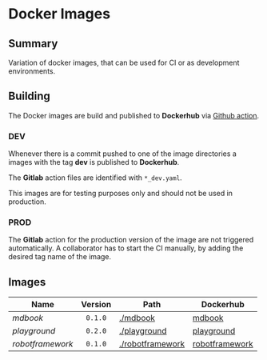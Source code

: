 # Docker Images

## Summary

Variation of docker images, that can be used for CI or as development
environments.

## Building

The Docker images are build and published to **Dockerhub** via
[Github action](./.github/workflows/).

### DEV

Whenever there is a commit pushed to one of the image directories a images with
the tag **dev** is published to **Dockerhub**.

The **Gitlab** action files are identified with `*_dev.yaml`.

This images are for testing purposes only and should not be used in production.

### PROD

The **Gitlab** action for the production version of the image are not triggered
automatically.
A collaborator has to start the CI manually, by adding the desired tag name of
the image.

## Images

|**Name**        |**Version**|**Path**                                      |**Dockerhub**                                                                               |
|----------------|:---------:|----------------------------------------------|--------------------------------------------------------------------------------------------|
|*mdbook*        |`0.1.0`    |[./mdbook](./mdbook/README.md)                |[mdbook](https://hub.docker.com/repository/docker/thenerdlygentleman/mdbook)                |
|*playground*    |`0.2.0`    |[./playground](./playground/README.md)        |[playground](https://hub.docker.com/repository/docker/thenerdlygentleman/playground)        |
|*robotframework*|`0.1.0`    |[./robotframework](./robotframework/README.md)|[robotframework](https://hub.docker.com/repository/docker/thenerdlygentleman/robotframework)|
